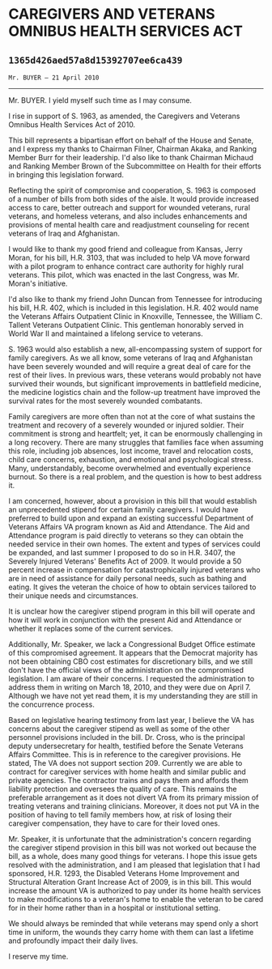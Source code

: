 # CAREGIVERS AND VETERANS OMNIBUS HEALTH SERVICES ACT
## `1365d426aed57a8d15392707ee6ca439`
`Mr. BUYER — 21 April 2010`

---


Mr. BUYER. I yield myself such time as I may consume.

I rise in support of S. 1963, as amended, the Caregivers and Veterans 
Omnibus Health Services Act of 2010.

This bill represents a bipartisan effort on behalf of the House and 
Senate, and I express my thanks to Chairman Filner, Chairman Akaka, and 
Ranking Member Burr for their leadership. I'd also like to thank 
Chairman Michaud and Ranking Member Brown of the Subcommittee on Health 
for their efforts in bringing this legislation forward.

Reflecting the spirit of compromise and cooperation, S. 1963 is 
composed of a number of bills from both sides of the aisle. It would 
provide increased access to care, better outreach and support for 
wounded veterans, rural veterans, and homeless veterans, and also 
includes enhancements and provisions of mental health care and 
readjustment counseling for recent veterans of Iraq and Afghanistan.

I would like to thank my good friend and colleague from Kansas, Jerry 
Moran, for his bill, H.R. 3103, that was included to help VA move 
forward with a pilot program to enhance contract care authority for 
highly rural veterans. This pilot, which was enacted in the last 
Congress, was Mr. Moran's initiative.

I'd also like to thank my friend John Duncan from Tennessee for 
introducing his bill, H.R. 402, which is included in this legislation. 
H.R. 402 would name the Veterans Affairs Outpatient Clinic in 
Knoxville, Tennessee, the William C. Tallent Veterans Outpatient 
Clinic. This gentleman honorably served in World War II and maintained 
a lifelong service to veterans.

S. 1963 would also establish a new, all-encompassing system of 
support for family caregivers. As we all know, some veterans of Iraq 
and Afghanistan have been severely wounded and will require a great 
deal of care for the rest of their lives. In previous wars, these 
veterans would probably not have survived their wounds, but significant 
improvements in battlefield medicine, the medicine logistics chain and 
the follow-up treatment have improved the survival rates for the most 
severely wounded combatants.

Family caregivers are more often than not at the core of what 
sustains the treatment and recovery of a severely wounded or injured 
soldier. Their commitment is strong and heartfelt; yet, it can be 
enormously challenging in a long recovery. There are many struggles 
that families face when assuming this role, including job absences, 
lost income, travel and relocation costs, child care concerns, 
exhaustion, and emotional and psychological stress. Many, 
understandably, become overwhelmed and eventually experience burnout. 
So there is a real problem, and the question is how to best address it.

I am concerned, however, about a provision in this bill that would 
establish an unprecedented stipend for certain family caregivers. I 
would have preferred to build upon and expand an existing successful 
Department of Veterans Affairs VA program known as Aid and Attendance. 
The Aid and Attendance program is paid directly to veterans so they can 
obtain the needed service in their own homes. The extent and types of 
services could be expanded, and last summer I proposed to do so in H.R. 
3407, the Severely Injured Veterans' Benefits Act of 2009. It would 
provide a 50 percent increase in compensation for catastrophically 
injured veterans who are in need of assistance for daily personal 
needs, such as bathing and eating. It gives the veteran the choice of 
how to obtain services tailored to their unique needs and 
circumstances.

It is unclear how the caregiver stipend program in this bill will 
operate and how it will work in conjunction with the present Aid and 
Attendance or whether it replaces some of the current services.

Additionally, Mr. Speaker, we lack a Congressional Budget Office 
estimate of this compromised agreement. It appears that the Democrat 
majority has not been obtaining CBO cost estimates for discretionary 
bills, and we still don't have the official views of the administration 
on the compromised legislation. I am aware of their concerns. I 
requested the administration to address them in writing on March 18, 
2010, and they were due on April 7. Although we have not yet read them, 
it is my understanding they are still in the concurrence process.

Based on legislative hearing testimony from last year, I believe the 
VA has concerns about the caregiver stipend as well as some of the 
other personnel provisions included in the bill. Dr. Cross, who is the 
principal deputy undersecretary for health, testified before the Senate 
Veterans Affairs Committee. This is in reference to the caregiver 
provisions. He stated, The VA does not support section 209. Currently 
we are able to contract for caregiver services with home health and 
similar public and private agencies. The contractor trains and pays 
them and affords them liability protection and oversees the quality of 
care. This remains the preferable arrangement as it does not divert VA 
from its primary mission of treating veterans and training clinicians. 
Moreover, it does not put VA in the position of having to tell family 
members how, at risk of losing their caregiver compensation, they have 
to care for their loved ones.

Mr. Speaker, it is unfortunate that the administration's concern 
regarding the caregiver stipend provision in this bill was not worked 
out because the bill, as a whole, does many good things for veterans. I 
hope this issue gets resolved with the administration, and I am pleased 
that legislation that I had sponsored, H.R. 1293, the Disabled Veterans 
Home Improvement and Structural Alteration Grant Increase Act of 2009, 
is in this bill. This would increase the amount VA is authorized to pay 
under its home health services to make modifications to a veteran's 
home to enable the veteran to be cared for in their home rather than in 
a hospital or institutional setting.



We should always be reminded that while veterans may spend only a 
short time in uniform, the wounds they carry home with them can last a 
lifetime and profoundly impact their daily lives.

I reserve my time.
